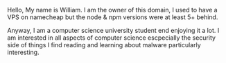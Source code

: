 
Hello, My name is William. I am the owner of this domain, I used to have a VPS on namecheap but the node & npm versions were at least 5+ behind.


Anyway, I am a computer science university student end enjoying it a lot. I am interested in all aspects of computer science escpecially the security side of things I find reading and learning about malware particularly interesting. 